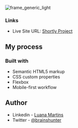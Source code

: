 
![frame_generic_light](https://user-images.githubusercontent.com/38231334/173252465-90f48796-bb44-4ef8-be6e-409a79fbc8fb.png)


### Links

- Live Site URL: [Shortly Project](https://luanasa.github.io/shortly-landing-page/)

## My process

### Built with

- Semantic HTML5 markup
- CSS custom properties
- Flexbox
- Mobile-first workflow

## Author

- Linkedin - [Luana Martins](https://www.linkedin.com/in/luamartins/)
- Twitter - [@brainshunter](https://www.twitter.com/brainshunter)

